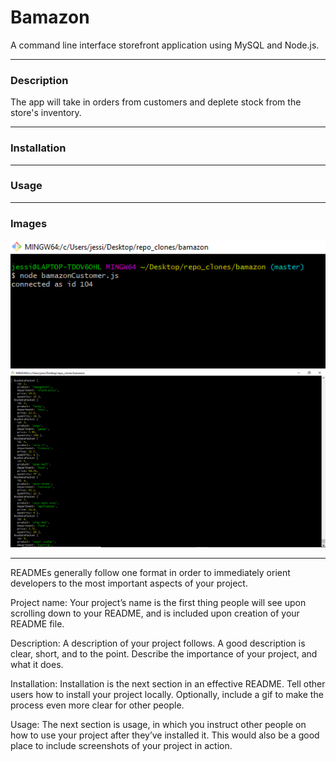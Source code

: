 # Bamazon
A command line interface storefront application using MySQL and Node.js.

- - -

### Description
The app will take in orders from customers and deplete stock from the store's inventory.

- - - 

### Installation


- - -

### Usage


- - -

### Images

![Connection to MySQL](images/mysqlconnection.png)
![Query Grabbing Data](images/query4table.png)

- - -

READMEs generally follow one format in order to immediately orient developers to the most important aspects of your project.

Project name: Your project’s name is the first thing people will see upon scrolling down to your README, and is included upon creation of your README file.

Description: A description of your project follows. A good description is clear, short, and to the point. Describe the importance of your project, and what it does.

Installation: Installation is the next section in an effective README. Tell other users how to install your project locally. Optionally, include a gif to make the process even more clear for other people.

Usage: The next section is usage, in which you instruct other people on how to use your project after they’ve installed it. This would also be a good place to include screenshots of your project in action.
